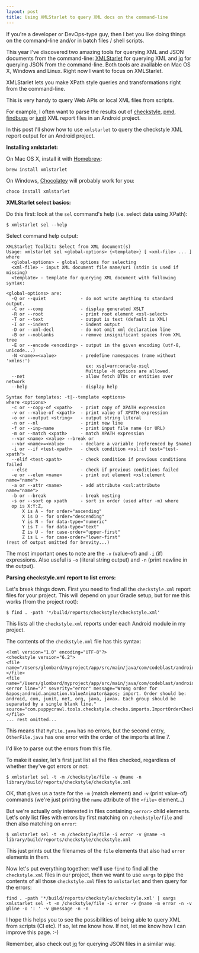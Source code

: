 ```yaml
---
layout: post
title: Using XMLStarlet to query XML docs on the command-line
---
```


If you're a developer or DevOps-type guy, then I bet you like doing things on the command-line and/or in batch files / shell scripts.

This year I've discovered two amazing tools for querying XML and JSON documents from the command-line: [XMLStarlet](http://xmlstar.sourceforge.net/) for querying XML and [jq](http://stedolan.github.io/jq/) for querying JSON from the command-line. Both tools are available on Mac OS X, Windows and Linux. Right now I want to focus on XMLStarlet.

XMLStarlet lets you make XPath style queries and transformations right from the command-line.

This is very handy to query Web APIs or local XML files from scripts.

For example, I often want to parse the results out of [checkstyle](http://checkstyle.sourceforge.net/), [pmd](http://pmd.sourceforge.net/), [findbugs](http://findbugs.sourceforge.net/) or [junit](http://help.catchsoftware.com/display/ET/JUnit+Format) XML report files in an Android project.

In this post I'll show how to use `xmlstarlet` to query the checkstyle XML report output for an Android project.

**Installing xmlstarlet:**

On Mac OS X, install it with [Homebrew](http://brew.sh/):

    brew install xmlstarlet

On Windows, [Chocolatey](https://chocolatey.org/packages?q=xmlstarlet) will probably work for you:

    choco install xmlstarlet

**XMLStarlet select basics:**

Do this first: look at the `sel` command's help (i.e. select data using XPath):

    $ xmlstarlet sel --help

Select command help output:

    XMLStarlet Toolkit: Select from XML document(s)
    Usage: xmlstarlet sel <global-options> {<template>} [ <xml-file> ... ]
    where
      <global-options> - global options for selecting
      <xml-file> - input XML document file name/uri (stdin is used if missing)
      <template> - template for querying XML document with following syntax:

    <global-options> are:
      -Q or --quiet             - do not write anything to standard output.
      -C or --comp              - display generated XSLT
      -R or --root              - print root element <xsl-select>
      -T or --text              - output is text (default is XML)
      -I or --indent            - indent output
      -D or --xml-decl          - do not omit xml declaration line
      -B or --noblanks          - remove insignificant spaces from XML tree
      -E or --encode <encoding> - output in the given encoding (utf-8, unicode...)
      -N <name>=<value>         - predefine namespaces (name without 'xmlns:')
                                  ex: xsql=urn:oracle-xsql
                                  Multiple -N options are allowed.
      --net                     - allow fetch DTDs or entities over network
      --help                    - display help

    Syntax for templates: -t|--template <options>
    where <options>
      -c or --copy-of <xpath>   - print copy of XPATH expression
      -v or --value-of <xpath>  - print value of XPATH expression
      -o or --output <string>   - output string literal
      -n or --nl                - print new line
      -f or --inp-name          - print input file name (or URL)
      -m or --match <xpath>     - match XPATH expression
      --var <name> <value> --break or
      --var <name>=<value>      - declare a variable (referenced by $name)
      -i or --if <test-xpath>   - check condition <xsl:if test="test-xpath">
      --elif <test-xpath>       - check condition if previous conditions failed
      --else                    - check if previous conditions failed
      -e or --elem <name>       - print out element <xsl:element name="name">
      -a or --attr <name>       - add attribute <xsl:attribute name="name">
      -b or --break             - break nesting
      -s or --sort op xpath     - sort in order (used after -m) where
      op is X:Y:Z,
          X is A - for order="ascending"
          X is D - for order="descending"
          Y is N - for data-type="numeric"
          Y is T - for data-type="text"
          Z is U - for case-order="upper-first"
          Z is L - for case-order="lower-first"
    (rest of output omitted for brevity...)

The most important ones to note are the `-v` (value-of) and `-i` (if) expressions. Also useful is `-o` (literal string output) and `-n` (print newline in the output).

**Parsing checkstyle.xml report to list errors:**

Let's break things down. First you need to find all the `checkstyle.xml` report files for your project. This will depend on your Gradle setup, but for me this works (from the project root):

    $ find . -path '*/build/reports/checkstyle/checkstyle.xml'

This lists all the `checkstyle.xml` reports under each Android module in my project.

The contents of the `checkstyle.xml` file has this syntax:

    <?xml version="1.0" encoding="UTF-8"?>
    <checkstyle version="6.2">
    <file name="/Users/glombard/myproject/app/src/main/java/com/codeblast/android/myapp/MyFile.java">
    </file>
    <file name="/Users/glombard/myproject/app/src/main/java/com/codeblast/android/myapp/OtherFile.java">
    <error line="7" severity="error" message="Wrong order for &apos;android.animation.ValueAnimator&apos; import. Order should be: android, com, junit, net, org, java, javax. Each group should be separated by a single blank line." source="com.puppycrawl.tools.checkstyle.checks.imports.ImportOrderCheck"/>
    </file>
    ... rest omitted...

This means that `MyFile.java` has no errors, but the second entry, `OtherFile.java` has one error with the order of the imports at line 7.

I'd like to parse out the errors from this file.

To make it easier, let's first just list all the files checked, regardless of whether they've got errors or not:

    $ xmlstarlet sel -t -m /checkstyle/file -v @name -n library/build/reports/checkstyle/checkstyle.xml

OK, that gives us a taste for the `-m` (match element) and `-v` (print value-of) commands (we're just printing the `name` attribute of the `<file>` element...)

But we're actually only interested in files containing `<error>` child elements. Let's only list files with errors by first matching on `/checkstyle/file` and then also matching on `error`:

    $ xmlstarlet sel -t -m /checkstyle/file -i error -v @name -n library/build/reports/checkstyle/checkstyle.xml

This just prints out the filenames of the `file` elements that also had `error` elements in them.

Now let's put everything together: we'll use `find` to find all the `checkstyle.xml` files in our project, then we want to use `xargs` to pipe the contents of all those `checkstyle.xml` files to `xmlstarlet` and then query for the errors:

    find . -path '*/build/reports/checkstyle/checkstyle.xml' | xargs xmlstarlet sel -t -m /checkstyle/file -i error -v @name -m error -n -v @line -o ': ' -v @message -n -n

I hope this helps you to see the possibilities of being able to query XML from scripts (CI etc). If so, let me know how. If not, let me know how I can improve this page. :-)

Remember, also check out [jq](http://stedolan.github.io/jq/) for querying JSON files in a similar way.
